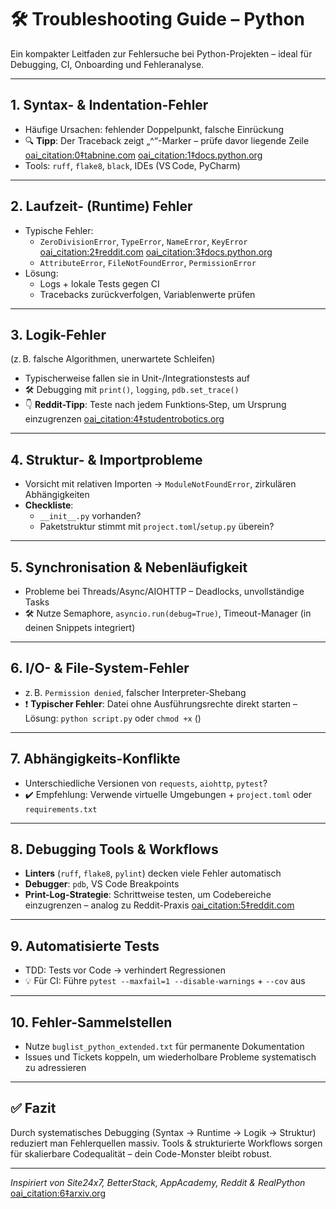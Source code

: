 # 🛠️ Troubleshooting Guide – Python

Ein kompakter Leitfaden zur Fehlersuche bei Python-Projekten – ideal für Debugging, CI, Onboarding und Fehleranalyse.

---

## 1. Syntax- & Indentation-Fehler  
- Häufige Ursachen: fehlender Doppelpunkt, falsche Einrückung  
- 🔍 **Tipp**: Der Traceback zeigt „^“-Marker – prüfe davor liegende Zeile  [oai_citation:0‡tabnine.com](https://www.tabnine.com/blog/python-code-debugging-common-bugs-tools-and-best-practices/?utm_source=chatgpt.com) [oai_citation:1‡docs.python.org](https://docs.python.org/3/tutorial/errors.html?utm_source=chatgpt.com)  
- Tools: `ruff`, `flake8`, `black`, IDEs (VS Code, PyCharm)

---

## 2. Laufzeit- (Runtime) Fehler  
- Typische Fehler:
  - `ZeroDivisionError`, `TypeError`, `NameError`, `KeyError`  [oai_citation:2‡reddit.com](https://www.reddit.com/r/learnpython/comments/16lm3xf/what_tips_and_tricks_do_you_have_to_make/?utm_source=chatgpt.com) [oai_citation:3‡docs.python.org](https://docs.python.org/3/tutorial/errors.html?utm_source=chatgpt.com)  
  - `AttributeError`, `FileNotFoundError`, `PermissionError`  
- Lösung:
  - Logs + lokale Tests gegen CI  
  - Tracebacks zurückverfolgen, Variablenwerte prüfen

---

## 3. Logik-Fehler  
(z. B. falsche Algorithmen, unerwartete Schleifen)  
- Typischerweise fallen sie in Unit-/Integrationstests auf  
- 🛠️ Debugging mit `print()`, `logging`, `pdb.set_trace()`  
- 👇 **Reddit-Tipp**: Teste nach jedem Funktions‑Step, um Ursprung einzugrenzen  [oai_citation:4‡studentrobotics.org](https://studentrobotics.org/docs/troubleshooting/python?utm_source=chatgpt.com)

---

## 4. Struktur- & Importprobleme  
- Vorsicht mit relativen Importen → `ModuleNotFoundError`, zirkulären Abhängigkeiten  
- **Checkliste**:
  - `__init__.py` vorhanden?
  - Paketstruktur stimmt mit `project.toml`/`setup.py` überein?

---

## 5. Synchronisation & Nebenläufigkeit  
- Probleme bei Threads/Async/AIOHTTP – Deadlocks, unvollständige Tasks  
- 🛠️ Nutze Semaphore, `asyncio.run(debug=True)`, Timeout-Manager (in deinen Snippets integriert)

---

## 6. I/O- & File-System-Fehler  
- z. B. `Permission denied`, falscher Interpreter-Shebang  
- ❗ **Typischer Fehler**: Datei ohne Ausführungsrechte direkt starten – Lösung: `python script.py` oder `chmod +x` ()

---

## 7. Abhängigkeits-Konflikte  
- Unterschiedliche Versionen von `requests`, `aiohttp`, `pytest`?  
- ✔️ Empfehlung: Verwende virtuelle Umgebungen + `project.toml` oder `requirements.txt`

---

## 8. Debugging Tools & Workflows  
- **Linters** (`ruff`, `flake8`, `pylint`) decken viele Fehler automatisch  
- **Debugger**: `pdb`, VS Code Breakpoints  
- **Print-Log-Strategie**: Schrittweise testen, um Codebereiche einzugrenzen – analog zu Reddit-Praxis  [oai_citation:5‡reddit.com](https://www.reddit.com/r/learnpython/comments/16lm3xf/what_tips_and_tricks_do_you_have_to_make/?utm_source=chatgpt.com)

---

## 9. Automatisierte Tests  
- TDD: Tests vor Code → verhindert Regressionen  
- 💡 Für CI: Führe `pytest --maxfail=1 --disable-warnings` + `--cov` aus

---

## 10. Fehler-Sammelstellen  
- Nutze `buglist_python_extended.txt` für permanente Dokumentation  
- Issues und Tickets koppeln, um wiederholbare Probleme systematisch zu adressieren  

---

## ✅ Fazit  
Durch systematisches Debugging (Syntax → Runtime → Logik → Struktur) reduziert man Fehlerquellen massiv. Tools & strukturierte Workflows sorgen für skalierbare Codequalität – dein Code-Monster bleibt robust.

---

*Inspiriert von Site24x7, BetterStack, AppAcademy, Reddit & RealPython*  [oai_citation:6‡arxiv.org](https://arxiv.org/abs/2101.09077?utm_source=chatgpt.com)
